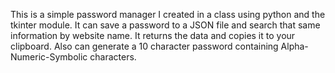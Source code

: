 This is a simple password manager I created in a class using python and the tkinter module. It can save a password to a JSON file and search that same information by website name. It returns the data and copies it to your clipboard. Also can generate a 10 character password containing Alpha-Numeric-Symbolic characters.
